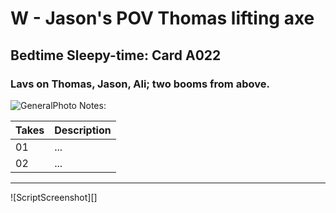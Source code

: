 # W - Jason's POV Thomas lifting axe

## Bedtime Sleepy-time: Card A022

### Lavs on Thomas, Jason, Ali; two booms from above.

![GeneralPhoto][]
Notes: 

| Takes | Description |
|:---|:----|
| 01 | ... |
| 02 | ... |

----

![ScriptScreenshot][]


[GeneralPhoto]:   align=left
